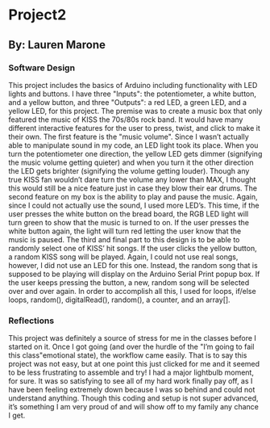 # Project2
## By: Lauren Marone

### Software Design
This project includes the basics of Arduino including functionality with LED lights and buttons. I have three "Inputs": the potentiometer, a white button, and a yellow button, and three "Outputs": a red LED, a green LED, and a yellow LED,  for this project. The premise was to create a music box that only featured the music of KISS the 70s/80s rock band. It would have many different interactive features for the user to press, twist, and click to make it their own. The first feature is the "music volume". Since I wasn’t actually able to manipulate sound in my code, an LED light took its place. When you turn the potentiometer one direction, the yellow LED gets dimmer (signifying the music volume getting quieter) and when you turn it the other direction the LED gets brighter (signifying the volume getting louder). Though any true KISS fan wouldn’t dare turn the volume any lower than MAX, I thought this would still be a nice feature just in case they blow their ear drums. The second feature on my box is the ability to play and pause the music. Again, since I could not actually use the sound, I used more LED’s. This time, if the user presses the white button on the bread board, the RGB LED light will turn green to show that the music is turned to on. If the user presses the white button again, the light will turn red letting the user know that the music is paused. The third and final part to this design is to be able to randomly select one of KISS’ hit songs. If the user clicks the yellow button, a random KISS song will be played. Again, I could not use real songs, however, I did not use an LED for this one. Instead, the random song that is supposed to be playing will display on the Arduino Serial Print popup box. If the user keeps pressing the button, a new, random song will be selected over and over again. In order to accomplish all this, I used for loops, if/else loops, random(), digitalRead(), random(), a counter, and an array[]. 


### Reflections
This project was definitely a source of stress for me in the classes before I started on it. Once I got going (and over the hurdle of the "I’m going to fail this class"emotional state), the workflow came easily. That is to say this project was not easy, but at one point this just clicked for me and it seemed to be less frustrating to assemble and try! I had a major lightbulb moment, for sure. It was so satisfying to see all of my hard work finally pay off, as I have been feeling extremely down because I was so behind and could not understand anything. Though this coding and setup is not super advanced, it’s something I am very proud of and will show off to my family any chance I get.


